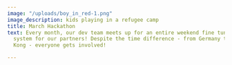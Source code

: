 ```yaml
---
image: "/uploads/boy_in_red-1.png"
image_description: kids playing in a refugee camp
title: March Hackathon
text: Every month, our dev team meets up for an entire weekend fine tuning the Boxtribute
  system for our partners! Despite the time difference - from Germany to Iran to Hong
  Kong - everyone gets involved!

---
```

